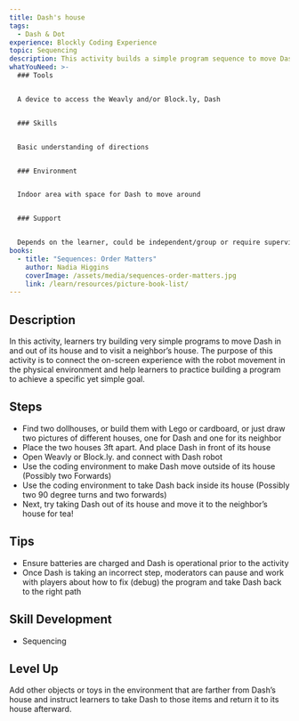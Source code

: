 ```yaml
---
title: Dash's house
tags:
  - Dash & Dot
experience: Blockly Coding Experience
topic: Sequencing
description: This activity builds a simple program sequence to move Dash.
whatYouNeed: >-
  ### Tools


  A device to access the Weavly and/or Block.ly, Dash


  ### Skills


  Basic understanding of directions


  ### Environment


  Indoor area with space for Dash to move around


  ### Support


  Depends on the learner, could be independent/group or require supervision/facilitation as necessary
books:
  - title: "Sequences: Order Matters"
    author: Nadia Higgins
    coverImage: /assets/media/sequences-order-matters.jpg
    link: /learn/resources/picture-book-list/
---
```

## Description

In this activity, learners try building very simple programs to move Dash in and out of its house and to visit a neighbor’s house. The purpose of this activity is to connect the on-screen experience with the robot movement in the physical environment and help learners to practice building a program to achieve a specific yet simple goal.

## Steps

* Find two dollhouses, or build them with Lego or cardboard, or just draw two pictures of different houses, one for Dash and one for its neighbor
* Place the two houses 3ft apart. And place Dash in front of its house
* Open Weavly or Block.ly. and connect with Dash robot
* Use the coding environment to make Dash move outside of its house (Possibly two Forwards)
* Use the coding environment to take Dash back inside its house (Possibly two 90 degree turns and two forwards)
* Next, try taking Dash out of its house and move it to the neighbor’s house for tea!

## Tips

* Ensure batteries are charged and Dash is operational prior to the activity
* Once Dash is taking an incorrect step, moderators can pause and work with players about how to fix (debug) the program and take Dash back to the right path

## Skill Development

* Sequencing

## Level Up

Add other objects or toys in the environment that are farther from Dash’s house and instruct learners to take Dash to those items and return it to its house afterward.